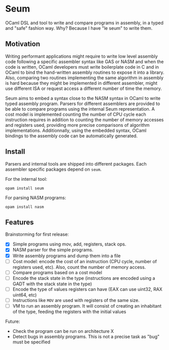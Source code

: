 Seum
=====

OCaml DSL and tool to write and compare programs in assembly, in a typed and
"safe" fashion way. Why? Because I have "le seum" to write them.


## Motivation

Writing performant applications might require to write low level assembly code
following a specific assembler syntax like GAS or NASM and when the code is
written, OCaml developers must write boilerplate code in C and in OCaml to bind
the hand-written assembly routines to expose it into a library.
Also, comparing two routines implementing the same algorithm in
assembly is hard because they might be implemented in different assembler, might
use different ISA or request access a different number of time the memory.

Seum aims to embed a syntax close to the NASM syntax in OCaml to write typed
assembly program. Parsers for different assemblers are provided to be able to
compare programs using the internal Seum representation. A cost model is
implemented counting the number of CPU cycle each instruction requires in
addition to counting the number of memory accesses and registers used, providing
more precise comparisons of algorithm implementations.
Additionnally, using the embedded syntax, OCaml bindings to the assembly code can be
automatically generated.

## Install

Parsers and internal tools are shipped into different packages. Each assembler
specific packages depend on `seum`.

For the internal tool:
```
opam install seum
```

For parsing NASM programs:
```
opam install nasm
```

## Features

Brainstorming for first release:

- [x] Simple programs using mov, add, registers, stack ops.
- [x] NASM parser for the simple programs.
- [x] Write assembly programs and dump them into a file
- [ ] Cost model: encode the cost of an instruction (CPU cycle, number of registers
  used, etc). Also, count the number of memory access.
- [ ] Compare programs based on a cost model
- [ ] Encode the stack state in the type (instructions are encoded using a GADT with
  the stack state in the type)
- [ ] Encode the type of values registers can have (EAX can use uint32, RAX uint64, etc)
- [ ] Instructions like `MOV` are used with registers of the same size.
- [ ] VM to run an assembly program. It will consist of creating an inhabitant of
  the type, feeding the registers with the initial values

Future:
- Check the program can be run on architecture X
- Detect bugs in assembly programs. This is not a precise task as "bug" must be
  specified
